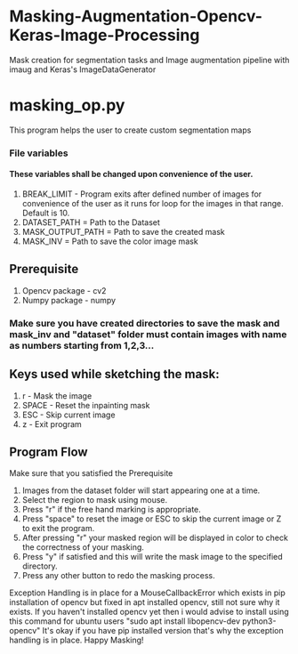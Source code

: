 # Masking-Augmentation-Opencv-Keras-Image-Processing
Mask creation for segmentation tasks and Image augmentation pipeline with imaug and Keras's ImageDataGenerator

# masking_op.py
This program helps the user to create custom segmentation maps

### File variables
#### These variables shall be changed upon convenience of the user.

1. BREAK_LIMIT - Program exits after defined number of images for convenience of the user as it runs for loop for the images in that range. Default is 10.
2. DATASET_PATH = Path to the Dataset
3. MASK_OUTPUT_PATH = Path to save the created mask
3. MASK_INV = Path to save the color image mask

## Prerequisite
1. Opencv package - cv2
2. Numpy package - numpy
### Make sure you have created directories to save the mask and mask_inv and "dataset" folder must contain images with name as numbers starting from 1,2,3...

## Keys used while sketching the mask:
1. r     - Mask the image
2. SPACE - Reset the inpainting mask
3. ESC   - Skip current image
4. z     - Exit program

## Program Flow
Make sure that you satisfied the Prerequisite

1. Images from the dataset folder will start appearing one at a time.
2. Select the region to mask using mouse.
3. Press "r" if the free hand marking is appropriate.
4. Press "space" to reset the image or ESC to skip the current image or Z to exit the program.
5. After pressing "r" your masked region will be displayed in color to check the correctness of your masking.
6. Press "y" if satisfied and this will write the mask image to the specified directory.
7. Press any other button to redo the masking process.

Exception Handling is in place for a MouseCallbackError which exists in pip installation of opencv but fixed in apt installed opencv, still not sure why it exists. If you haven't installed opencv yet then i would advise to install using this command for ubuntu users "sudo apt install libopencv-dev python3-opencv"
It's okay if you have pip installed version that's why the exception handling is in place. 
Happy Masking!


